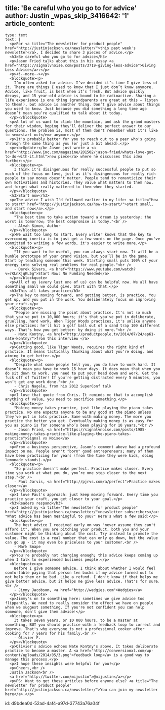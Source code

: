 title: 'Be careful who you go to for advice'
author: Justin
_wpas_skip_3416642: '1'
article_content:
  -
    type: text
    text: |
      <p>For <a title="The newsletter for product people" href="http://justinjackson.ca/newsletter/">this past week's newsletter</a>, I decided to share 3 pieces of advice.</p>
      <h3>Be careful who you go to for advice</h3>
      <p>Jason Fried talks about this in his essay <a href="https://signalvnoise.com/posts/3719-giving-less-advice">Giving Less Advice</a>:</p>
      <p><!--more--></p>
      <blockquote><p>
        I’m often asked for advice. I’ve decided it’s time I give less of it. There are things I used to know that I just don’t know anymore. Advice, like fruit, is best when it’s fresh. But advice quickly decays, and 15 year-old advice is bound to be radioactive. Sharing a life experience is one thing (grandparents are great at this – listen to them!), but advice is another thing. Don’t give advice about things you used to know. Just because you did something a long time ago doesn’t mean you’re qualified to talk about it today.
      </p></blockquote>
      <p>A lot of us want to climb the mountain, and ask the grand masters for their wisdom, hoping they'll deliver the perfect answer to our questions. The problem is, most of them don't remember what it's like to <em>start out</em> anymore.</p>
      <p>It's probably better for you to reach out to a peer who's going through the same thing as you (or just a bit ahead).</p>
      <p><b>Update:</b> Jason just wrote a <a href="http://www.inc.com/magazine/201502/jason-fried/whats-love-got-to-do-with-it.html">new piece</a> where he discusses this idea further:</p>
      <blockquote><p>
        I think it's disingenuous for really successful people to put so much of the focus on love, just as it's disingenuous for really rich people to say money doesn't matter. People tend to romanticize their own motivations and histories. They value what matters to them now, and forget what really mattered to them when they started.
      </p></blockquote>
      <h3>Start now</h3>
      <p>The advice I wish I'd followed earlier in my life: <a title="How to start" href="http://justinjackson.ca/how-to-start/">start small, and start now</a>.</p>
      <blockquote><p>
        "The best time to take action toward a dream is yesterday; the worst is tomorrow; the best compromise is today."<br />
        - Alvah Simon, Author
      </p></blockquote>
      <p>We wait too long to start. Every writer knows that the key to overcoming inertia is to just get a few words on the page. Once you've committed to writing a few words, it's easier to write more.</p>
      <blockquote><p>
        "If you want to be useful, you can always start now. It will be a humble prototype of your grand vision, but you’ll be in the game. Start by teaching someone this week. Starting small puts 100% of your energy into solving real problems for real people."<br />
        - Derek Sivers, <a href="https://www.youtube.com/watch?v=7KLnXjqKL5g">Start Now: No Funding Needed</a>
      </p></blockquote>
      <p>All of us (every last one of us) can be helpful now. We all have something small we could give. Start with that.</p>
      <h3>This all takes practice</h3>
      <p>The key to moving forward, and getting better, is practice. You get up, and you put in the work. You deliberately focus on improving your craft.</p>
      <blockquote><p>
        "People are missing the point about practice. It's not so much that you've put in 10,000 hours; it's that you've put in deliberate, gruelling, hard work. When Tiger Woods practices, it's unlike anyone else practices: he'll hit a golf ball out of a sand trap 100 different ways. That's how you get better: by doing it more."<br />
        - Nate Kontny, <a href="http://productpeople.tv/2014/07/24/ep61-nate-kontny/">from this interview </a>
      </p></blockquote>
      <p>Getting good, like Tiger Woods, requires the right kind of practice. It means tactically thinking about what you're doing, and aiming to get better.</p>
      <blockquote><p>
        "Despite what some people tell you, you do have to work hard. It doesn’t mean you have to work 15 hour days. It does mean that when you do sit down to work, you need to put your head down and work. Get the fuck off of Twitter! If you’re getting distracted every 5 minutes, you won’t get any work done."<br />
        - Chris Nagele, from his 2012 SuperConf talk
      </p></blockquote>
      <p>I love that quote from Chris. It reminds me that to accomplish anything of value, you need to sacrifice something.</p>
      <blockquote><p>
        "Making money takes practice, just like playing the piano takes practice. No one expects anyone to be any good at the piano unless they’ve put in lots practice. Same with making money. The more you practice the better you get. Eventually making money is as easy for you as piano is for someone who’s been playing for 10 years."<br />
        – Jason Fried, <a href="https://signalvnoise.com/posts/1985-making-money-takes-practice-like-playing-the-piano-takes-practice">Signal vs Noise</a>
      </p></blockquote>
      <p>From a business perspective, Jason's comment above had a profound impact on me. People aren't "born" good entrepreneurs; many of them have been practicing for years (from the time they were kids, doing lemonade stands).</p>
      <blockquote><p>
        "So practice doesn’t make perfect. Practice makes closer. Every time you work at what you do, you’re one step closer to the next step."<br />
        - Paul Jarvis, <a href="http://pjrvs.com/a/perfect">Practice makes closer</a>
      </p></blockquote>
      <p>I love Paul's approach: just keep moving forward. Every time you practice your craft, you get closer to your goal.</p>
      <h3>Readers respond</h3>
      <p>I asked my <a title="The newsletter for product people" href="http://justinjackson.ca/newsletter/">newsletter subscribers</a>: "What advice has been meaningful to you?" Here's what a few said:</p>
      <blockquote><p>
        The best advice I received early on was "never assume they can't afford it". When you are pitching your product, both you and your customer might be thinking about the cost. Try instead to promote the value. The cost is a real number that can only go down, but the value can go up - it may even be priceless to your customer.<br />
        - Mark Snape
      </p></blockquote>
      <p>You're probably not charging enough; this advice keeps coming up when I talk to experienced business people.</p>
      <blockquote><p>
        Before I give someone advice, I think about whether I would feel comfortable paying that person ten bucks if my advice turned out to not help them or be bad. Like a refund. I don't know if that helps me give better advice, but it helps me give less advice. That's for sure.<br />
        - Jimmy Jacobson, <a href="http://wedgies.com">Wedgies</a>
      </p></blockquote>
      <p>Jimmy's on to something here: sometimes we give advice too flippantly. We need to really consider the effect we have on people when we suggest something. If you're not confident you can help someone, don't give them advice!</p>
      <blockquote><p>
        It takes seven years, or 10 000 hours, to be a master at something, BUT you should practice with a feedback loop to correct and improve. That's why everyone is not a professional cooker after cooking for 7 years for his family.<br />
        - Olivier F.
      </p></blockquote>
      <p>Olivier's advice echoes Nate Kontny's above. It takes deliberate practice to become a master. A <a href="http://conversionxl.com/wp-content/uploads/2014/05/3.png">feedback loop</a> is a good way to manage this process.</p>
      <p>I hope these insights were helpful for you!</p>
      <p>Cheers,<br />
      Justin Jackson<br />
      <a href="http://twitter.com/mijustin">@mijustin</a></p>
      <p>PS: Want to get these articles before anyone else? <a title="The newsletter for product people" href="http://justinjackson.ca/newsletter/">You can join my newsletter here</a>.</p>
      
id: d9bdea0d-52ad-4af4-a97d-37743a76a04f
